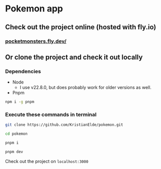 # Pokemon app

## Check out the project online (hosted with fly.io)

### [pocketmonsters.fly.dev/](https://pocketmonsters.fly.dev/)

## Or clone the project and check it out locally

### Dependencies

- Node
  - I use v22.8.0, but does probably work for older versions as well.
- Pnpm

```bash
npm i -g pnpm
```

### Execute these commands in terminal

```bash
git clone https://github.com/KristianElde/pokemon.git
```

```bash
cd pokemon
```

```bash
pnpm i
```

```bash
pnpm dev
```

Check out the project on `localhost:3000`
